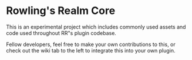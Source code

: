 # Rowling's Realm Core

This is an experimental project which includes commonly used assets and code used throughout RR"s plugin codebase.

Fellow developers, feel free to make your own contributions to this, or check out the wiki tab to the left to integrate this into your own plugin.